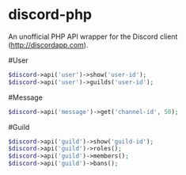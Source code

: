 # discord-php
An unofficial PHP API wrapper for the Discord client (http://discordapp.com).

#User
```php
$discord->api('user')->show('user-id');  
$discord->api('user')->guilds('user-id');
```

#Message
```php
$discord->api('message')->get('channel-id', 50);
```

#Guild
```php
$discord->api('guild')->show('guild-id');  
$discord->api('guild')->roles();  
$discord->api('guild')->members();  
$discord->api('guild')->bans();
```
